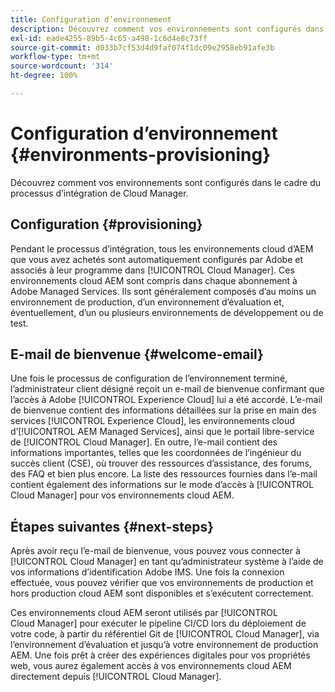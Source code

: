 ```yaml
---
title: Configuration d’environnement
description: Découvrez comment vos environnements sont configurés dans le cadre du processus d’intégration de Cloud Manager.
exl-id: eade4255-89b5-4c65-a498-1c6d4e8c73ff
source-git-commit: d033b7cf53d4d9faf074f1dc09e2958eb91afe3b
workflow-type: tm+mt
source-wordcount: '314'
ht-degree: 100%

---
```



# Configuration d’environnement {#environments-provisioning}

Découvrez comment vos environnements sont configurés dans le cadre du processus d’intégration de Cloud Manager.

## Configuration {#provisioning}

Pendant le processus d’intégration, tous les environnements cloud d’AEM que vous avez achetés sont automatiquement configurés par Adobe et associés à leur programme dans [!UICONTROL Cloud Manager]. Ces environnements cloud AEM sont compris dans chaque abonnement à Adobe Managed Services. Ils sont généralement composés d’au moins un environnement de production, d’un environnement d’évaluation et, éventuellement, d’un ou plusieurs environnements de développement ou de test.

## E-mail de bienvenue {#welcome-email}

Une fois le processus de configuration de l’environnement terminé, l’administrateur client désigné reçoit un e-mail de bienvenue confirmant que l’accès à Adobe [!UICONTROL Experience Cloud] lui a été accordé. L’e-mail de bienvenue contient des informations détaillées sur la prise en main des services [!UICONTROL Experience Cloud], les environnements cloud d’[!UICONTROL AEM Managed Services], ainsi que le portail libre-service de [!UICONTROL Cloud Manager]. En outre, l’e-mail contient des informations importantes, telles que les coordonnées de l’ingénieur du succès client (CSE), où trouver des ressources d’assistance, des forums, des FAQ et bien plus encore. La liste des ressources fournies dans l’e-mail contient également des informations sur le mode d’accès à [!UICONTROL Cloud Manager] pour vos environnements cloud AEM.

## Étapes suivantes {#next-steps}

Après avoir reçu l’e-mail de bienvenue, vous pouvez vous connecter à [!UICONTROL Cloud Manager] en tant qu’administrateur système à l’aide de vos informations d’identification Adobe IMS. Une fois la connexion effectuée, vous pouvez vérifier que vos environnements de production et hors production cloud AEM sont disponibles et s’exécutent correctement.

Ces environnements cloud AEM seront utilisés par [!UICONTROL Cloud Manager] pour exécuter le pipeline CI/CD lors du déploiement de votre code, à partir du référentiel Git de [!UICONTROL Cloud Manager], via l’environnement d’évaluation et jusqu’à votre environnement de production AEM. Une fois prêt à créer des expériences digitales pour vos propriétés web, vous aurez également accès à vos environnements cloud AEM directement depuis [!UICONTROL Cloud Manager].
